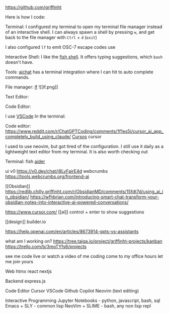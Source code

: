 https://github.com/griffinht

Here is how I code:

Terminal:
I configured my terminal to open my terminal file manager instead of an interactive shell. I can always spawn a shell by pressing `w`, and get back to the file manager with `Ctrl` + `d` (`exit`)

I also configured `lf` to emit OSC-7 escape codes use 

Interactive Shell:
I like the [fish shell](https://fishshell.com). It offers typing suggestions, which `bash` doesn't have. 

Tools:
[aichat](https://github.com/sigoden/aichat) has a terminal integration where I can hit to auto complete commands.

File manager:
[lf](https://github.com/gokcehan/lf)
![[lf.png]]

Text Editor:

Code Editor:

I use [VSCode]()
In the terminal:

Code editor: https://www.reddit.com/r/ChatGPTCoding/comments/1f1es5i/cursor_ai_app_completely_build_using_claude/
[Cursos](https://www.cursor.com)
cursor

I used to use neovim, but got tired of the configuration. I still use it daily as a lightweight text editor from my terminal. It is also worth checking out 


Terminal:
fish [aider](https://aider.chat)


ui
v0 https://v0.dev/chat/j8LvFairE4d
webcrumbs https://tools.webcrumbs.org/frontend-ai



[[Obsidian]]
https://redlib.chilly.griffinht.com/r/ObsidianMD/comments/15fdt7d/using_ai_in_obsidian/
https://wfhbrian.com/introducing-smart-chat-transform-your-obsidian-notes-into-interactive-ai-powered-conversations/

https://www.cursor.com/
[[ai]]
control + enter to show suggestions

[[design]] builder.io

https://help.openai.com/en/articles/8673914-gpts-vs-assistants





what am I working on?
https://tree.taiga.io/project/griffinht-projects/kanban
https://trello.com/b/3moTYfs6/projects

see me code live
or watch a video of me coding
come to my office hours
let me join yours




Web
htmx
react
nextjs

Backend
express.js

Code Editor
Cursor
VSCode
Github Copilot
Neovim (text editing)

Interactive Programming
Jupyter Notebooks - python, javascript, bash, sql
Emacs + SLY - common lisp
NeoVim + SLIME - bash, any non lisp repl

